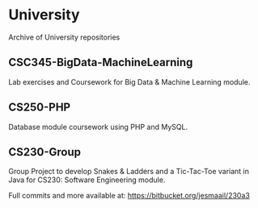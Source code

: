 # University
Archive of University repositories

## CSC345-BigData-MachineLearning
Lab exercises and Coursework for Big Data &amp; Machine Learning module.

## CS250-PHP
Database module coursework using PHP and MySQL.

## CS230-Group
Group Project to develop Snakes &amp; Ladders and a Tic-Tac-Toe variant in Java for CS230: Software Engineering module.

Full commits and more available at:
https://bitbucket.org/jesmaail/230a3
